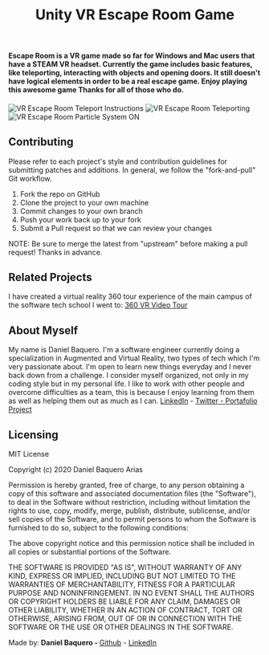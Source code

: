 <html>
    <header><h1>Unity VR Escape Room Game</h1></header>
    <body>
    <p><strong>Escape Room is a VR game made so far for Windows and Mac users that have a STEAM VR headset. Currently the game includes basic features, like teleporting, interacting with objects and opening doors. It still doesn't have logical elements in order to be a real escape game. Enjoy playing this awesome game Thanks for all of those who do.</strong></p>
    <img src="/Images/VR-EscapeRoom.png" alt="VR Escape Room Teleport Instructions" align="middle">
    <img src="/Images/VR-EscapeRoom2.png" alt="VR Escape Room Teleporting" align="middle">
    <img src="/Images/VR-EscapeRoom3.png" alt="VR Escape Room Particle System ON" align="middle">
    <h2>Contributing</h2>
    <p>Please refer to each project's style and contribution guidelines for submitting patches and additions. In general, we follow the "fork-and-pull" Git workflow.</p>
    <ol>
    <li>Fork the repo on GitHub</li>
    <li>Clone the project to your own machine</li>
    <li>Commit changes to your own branch</li>
    <li>Push your work back up to your fork</li>
    <li>Submit a Pull request so that we can review your changes</li>
    </ol>
    <p>NOTE: Be sure to merge the latest from "upstream" before making a pull request! Thanks in advance.</p>
    <h2>Related Projects</h2>
    <p>I have created a virtual reality 360 tour experience of the main campus of the software tech school I went to: <a href="https://github.com/DanielBaquero28/0x0A-unity-360_video_tour">360 VR Video Tour</a></p>
    <h2>About Myself</h2>
    <p>My name is Daniel Baquero. I'm a software engineer currently doing a specialization in Augmented and Virtual Reality, two types of tech which I'm very passionate about. I'm open to learn new things everyday and I never back down from a challenge. I consider myself organized, not only in my coding style but in my personal life. I like to work with other people and overcome difficulties as a team, this is because I enjoy learning from them as well as helping them out as much as I can. <a href="https://www.linkedin.com/in/daniel-alejandro-baquero-arias-106a45195/">LinkedIn</a> - <a href="https://twitter.com/DanielB30589105">Twitter - </a><a href="https://github.com/DanielBaquero28/RacingTourApp">Portafolio Project</a></p>
    <h2>Licensing</h2>
    <p style="text-align: justify";>MIT License

Copyright (c) 2020 Daniel Baquero Arias

Permission is hereby granted, free of charge, to any person obtaining a copy of this software and associated documentation files (the "Software"), to deal in the Software without restriction, including without limitation the rights to use, copy, modify, merge, publish, distribute, sublicense, and/or sell copies of the Software, and to permit persons to whom the Software is furnished to do so, subject to the following conditions:

The above copyright notice and this permission notice shall be included in all copies or substantial portions of the Software.

THE SOFTWARE IS PROVIDED "AS IS", WITHOUT WARRANTY OF ANY KIND, EXPRESS OR IMPLIED, INCLUDING BUT NOT LIMITED TO THE WARRANTIES OF MERCHANTABILITY, FITNESS FOR A PARTICULAR PURPOSE AND NONINFRINGEMENT. IN NO EVENT SHALL THE AUTHORS OR COPYRIGHT HOLDERS BE LIABLE FOR ANY CLAIM, DAMAGES OR OTHER LIABILITY, WHETHER IN AN ACTION OF CONTRACT, TORT OR OTHERWISE, ARISING FROM, OUT OF OR IN CONNECTION WITH THE SOFTWARE OR THE USE OR OTHER DEALINGS IN THE SOFTWARE.
    </p>
    </body>
    <footer>Made by:<strong> Daniel Baquero - </strong><a href="https://github.com/DanielBaquero28">Github</a> - <a href="https://www.linkedin.com/in/daniel-alejandro-baquero-arias-106a45195/">LinkedIn</a></footer>
</html>